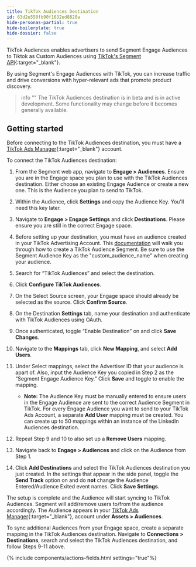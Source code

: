 ```yaml
---
title: TikTok Audiences Destination
id: 63d2e550fb90f1632ed8820a
hide-personas-partial: true
hide-boilerplate: true
hide-dossier: false
---
```


TikTok Audiences enables advertisers to send Segment Engage Audiences to Tiktok as Custom Audiences using [TikTok's Segment API](https://ads.tiktok.com/marketing_api/docs?id=1739940504185857){:target="_blank"}.

By using Segment's Engage Audiences with TikTok, you can increase traffic and drive conversions with hyper-relevant ads that promote product discovery.

> info ""
> The TikTok Audiences destination is in beta and is in active development. Some functionality may change before it becomes generally available.

## Getting started

Before connecting to the TikTok Audiences destination, you must have a [TikTok Ads Manager](https://www.tiktok.com/business/en-US/solutions/ads-manager){:target="_blank"} account.

To connect the TikTok Audiences destination:

1. From the Segment web app, navigate to **Engage > Audiences**. Ensure you are in the Engage space you plan to use with the TikTok Audiences destination. Either choose an existing Engage Audience or create a new one. This is the Audience you plan to send to TikTok.

2. Within the Audience, click **Settings** and copy the Audience Key. You'll need this key later.

3. Navigate to **Engage > Engage Settings** and click **Destinations**. Please ensure you are still in the correct Engage space.

4. Before setting up your destination, you must have an audience created in your TikTok Advertising Account. This [documentation](https://ads.tiktok.com/marketing_api/docs?id=1739940583739393) will walk you through how to create a TikTok Audience Segment. Be sure to use the Segment Audience Key as the "custom_audience_name" when creating your audience.

4. Search for “TikTok Audiences” and select the destination.

5. Click **Configure TikTok Audiences**.

6. On the Select Source screen, your Engage space should already be selected as the source. Click **Confirm Source**.

7. On the Destination **Settings** tab, name your destination and authenticate with TikTok Audiences using OAuth.

8. Once authenticated, toggle “Enable Destination” on and click  **Save Changes**.

9. Navigate to the **Mappings** tab, click **New Mapping**, and select **Add Users**.

10. Under Select mappings, select the Advertiser ID that your audience is apart of. Also, input the Audience Key you copied in Step 2 as the “Segment Engage Audience Key.” Click **Save** and toggle to enable the mapping.
    * **Note:** The Audience Key must be manually entered to ensure users in the Engage Audience are sent to the correct Audience Segment in TikTok. For every Engage Audience you want to send to your TikTok Ads Account, a separate **Add User** mapping must be created. You can create up to 50 mappings within an instance of the LinkedIn Audiences destination.

11. Repeat Step 9 and 10 to also set up a **Remove Users** mapping.
     
12. Navigate back to **Engage > Audiences** and click on the Audience from Step 1. 

13. Click **Add Destinations** and select the TikTok Audiences destination you just created. In the settings that appear in the side panel, toggle the **Send Track** option on and do **not** change the Audience Entered/Audience Exited event names. Click **Save Settings**.

The setup is complete and the Audience will start syncing to TikTok Audiences. Segment will add/remove users to/from the audience accordingly. The Audience appears in your [TikTok Ads Manager](https://www.tiktok.com/business/en-US/solutions/ads-manager){:target="_blank"}, account under **Assets > Audiences**.

To sync additional Audiences from your Engage space, create a separate mapping in the TikTok Audiences destination. Navigate to **Connections > Destinations**, search and select the TikTok Audiences destination, and follow Steps 9-11 above.

{% include components/actions-fields.html settings="true"%}

